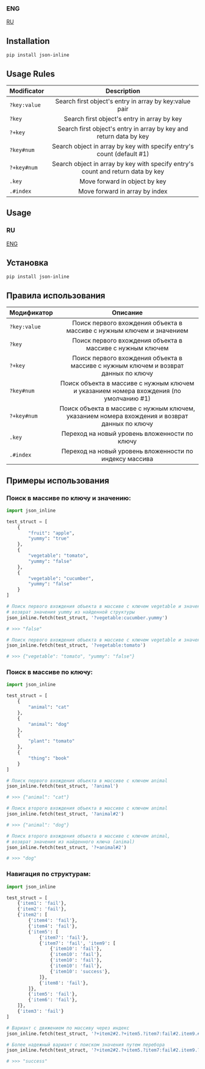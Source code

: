 ### ENG
[RU](#ru)

## Installation

```shell
pip install json-inline
```

## Usage Rules


|             Modificator               |             Description                                                     |
|                         ------------- |:-------------:                                                              |
| ```?key:value```  | Search first object's entry in array by key:value pair                                          |
| ```?key ```       | Search first object's entry in array by key                                                     |
| ```?+key ```      | Search first object's entry in array by key and return data by key                              |
| ```?key#num```    | Search object in array by key with specify entry's count (default #1)                           |
| ```?+key#num```   | Search object in array by key with specify entry's count and return data by key                 |
| ```.key```        | Move forward in object by key                                                                   |
| ```.#index ```    | Move forward in array by index                                                                  |


## Usage

### RU
[ENG](#eng)

## Установка

```shell
pip install json-inline
```

## Правила использования

|             Модификатор               |             Описание                                                        |
|                         ------------- |:-------------:                                                              |
| ```?key:value```  | Поиск первого вхождения объекта в массиве с нужным ключем и значением                           |
| ```?key ```       | Поиск первого вхождения объекта в массиве с нужным ключем                                       |
| ```?+key ```      | Поиск первого вхождения объекта в массиве с нужным ключем и возврат данных по ключу             |
| ```?key#num```    | Поиск объекта в массиве с нужным ключем и указанием номера вхождения  (по умолчанию #1)         |
| ```?+key#num```   | Поиск объекта в массиве с нужным ключем, указанием номера вхождения и возврат данных по ключу   |
| ```.key```        | Переход на новый уровень вложенности по ключу                                                   |
| ```.#index ```    | Переход на новый уровень вложенности по индексу массива                                         |


## Примеры использования

### Поиск в массиве по ключу и значению:

```python
import json_inline

test_struct = [
    {
        "fruit": "apple",
        "yummy": "true"
    },
    {
        "vegetable": "tomato",
        "yummy": "false"
    },
    {
        "vegetable": "cucumber",
        "yummy": "false"
    }
]

# Поиск первого вхождения объекта в массиве с ключем vegetable и значением cucumber,
# возврат значения yummy из найденной структуры
json_inline.fetch(test_struct, '?vegetable:cucumber.yummy')

# >>> "false"

# Поиск первого вхождения объекта в массиве с ключем vegetable и значением tomato
json_inline.fetch(test_struct, '?vegetable:tomato')

# >>> {"vegetable": "tomato", "yummy": "false"}
```


### Поиск в массиве по ключу:

```python
import json_inline

test_struct = [
    {
        "animal": "cat"
    },
    {
        "animal": "dog"
    },
    {
        "plant": "tomato"
    },
    {
        "thing": "book"
    }
]

# Поиск первого вхождения объекта в массиве с ключем animal
json_inline.fetch(test_struct, '?animal')

# >>> {"animal": "cat"}

# Поиск второго вхождения объекта в массиве с ключем animal
json_inline.fetch(test_struct, '?animal#2')

# >>> {"animal": "dog"}

# Поиск второго вхождения объекта в массиве с ключем animal,
# возврат значения из найденного ключа (animal)
json_inline.fetch(test_struct, '?+animal#2')

# >>> "dog"
```

### Навигация по структурам:

```python
import json_inline

test_struct = [
    {'item1': 'fail'},
    {'item2': 'fail'},
    {'item2': [
        {'item4': 'fail'},
        {'item4': 'fail'},
        {'item5': [
            {'item7': 'fail'},
            {'item7': 'fail', 'item9': [
                {'item10': 'fail'},
                {'item10': 'fail'},
                {'item10': 'fail'},
                {'item10': 'fail'},
                {'item10': 'success'},
            ]},
            {'item8': 'fail'},
        ]},
        {'item5': 'fail'},
        {'item6': 'fail'},
    ]},
    {'item3': 'fail'}
]

# Вариант с движением по массиву через индекс
json_inline.fetch(test_struct, '?+item2#2.?+item5.?item7:fail#2.item9.#4.item10')

# Более надежный вариант с поиском значения путем перебора
json_inline.fetch(test_struct, '?+item2#2.?+item5.?item7:fail#2.item9.?item10:success.item10')

# >>> "success"
```

